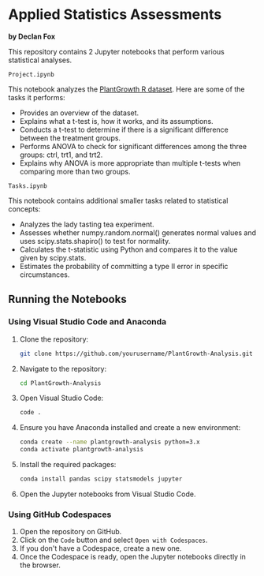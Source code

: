 # Applied Statistics Assessments
**by Declan Fox**

This repository contains 2 Jupyter notebooks that perform various statistical analyses.

`Project.ipynb`

This notebook analyzes the [PlantGrowth R dataset](https://vincentarelbundock.github.io/Rdatasets/csv/datasets/PlantGrowth.csv). Here are some of the tasks it performs:

- Provides an overview of the dataset.
- Explains what a t-test is, how it works, and its assumptions.
- Conducts a t-test to determine if there is a significant difference between the treatment groups.
- Performs ANOVA to check for significant differences among the three groups: ctrl, trt1, and trt2.
- Explains why ANOVA is more appropriate than multiple t-tests when comparing more than two groups.

`Tasks.ipynb`

This notebook contains additional smaller tasks related to statistical concepts:

- Analyzes the lady tasting tea experiment.
- Assesses whether numpy.random.normal() generates normal values and uses scipy.stats.shapiro() to test for normality.
- Calculates the t-statistic using Python and compares it to the value given by scipy.stats.
- Estimates the probability of committing a type II error in specific circumstances.

## Running the Notebooks

### Using Visual Studio Code and Anaconda

1. Clone the repository:
    ```bash
    git clone https://github.com/yourusername/PlantGrowth-Analysis.git
    ```
2. Navigate to the repository:
    ```bash
    cd PlantGrowth-Analysis
    ```
3. Open Visual Studio Code:
    ```bash
    code .
    ```
4. Ensure you have Anaconda installed and create a new environment:
    ```bash
    conda create --name plantgrowth-analysis python=3.x
    conda activate plantgrowth-analysis
    ```
5. Install the required packages:
    ```bash
    conda install pandas scipy statsmodels jupyter
    ```
6. Open the Jupyter notebooks from Visual Studio Code.

### Using GitHub Codespaces

1. Open the repository on GitHub.
2. Click on the `Code` button and select `Open with Codespaces`.
3. If you don't have a Codespace, create a new one.
4. Once the Codespace is ready, open the Jupyter notebooks directly in the browser.
